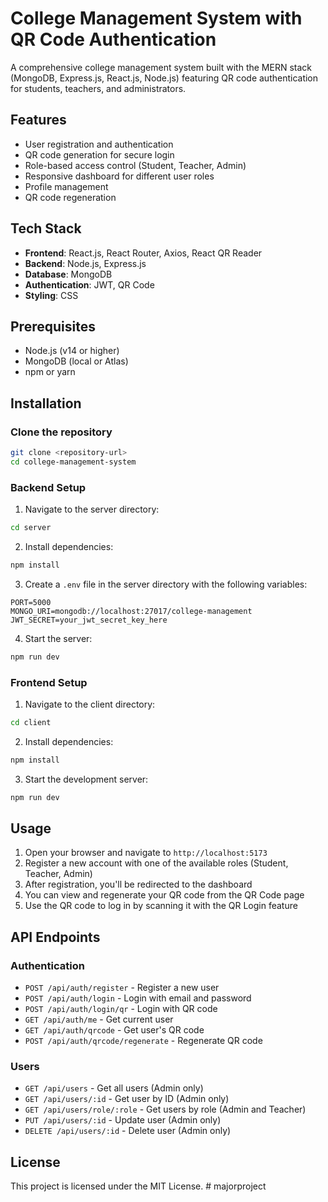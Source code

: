 # College Management System with QR Code Authentication

A comprehensive college management system built with the MERN stack (MongoDB, Express.js, React.js, Node.js) featuring QR code authentication for students, teachers, and administrators.

## Features

- User registration and authentication
- QR code generation for secure login
- Role-based access control (Student, Teacher, Admin)
- Responsive dashboard for different user roles
- Profile management
- QR code regeneration

## Tech Stack

- **Frontend**: React.js, React Router, Axios, React QR Reader
- **Backend**: Node.js, Express.js
- **Database**: MongoDB
- **Authentication**: JWT, QR Code
- **Styling**: CSS

## Prerequisites

- Node.js (v14 or higher)
- MongoDB (local or Atlas)
- npm or yarn

## Installation

### Clone the repository

```bash
git clone <repository-url>
cd college-management-system
```

### Backend Setup

1. Navigate to the server directory:

```bash
cd server
```

2. Install dependencies:

```bash
npm install
```

3. Create a `.env` file in the server directory with the following variables:

```
PORT=5000
MONGO_URI=mongodb://localhost:27017/college-management
JWT_SECRET=your_jwt_secret_key_here
```

4. Start the server:

```bash
npm run dev
```

### Frontend Setup

1. Navigate to the client directory:

```bash
cd client
```

2. Install dependencies:

```bash
npm install
```

3. Start the development server:

```bash
npm run dev
```

## Usage

1. Open your browser and navigate to `http://localhost:5173`
2. Register a new account with one of the available roles (Student, Teacher, Admin)
3. After registration, you'll be redirected to the dashboard
4. You can view and regenerate your QR code from the QR Code page
5. Use the QR code to log in by scanning it with the QR Login feature

## API Endpoints

### Authentication

- `POST /api/auth/register` - Register a new user
- `POST /api/auth/login` - Login with email and password
- `POST /api/auth/login/qr` - Login with QR code
- `GET /api/auth/me` - Get current user
- `GET /api/auth/qrcode` - Get user's QR code
- `POST /api/auth/qrcode/regenerate` - Regenerate QR code

### Users

- `GET /api/users` - Get all users (Admin only)
- `GET /api/users/:id` - Get user by ID (Admin only)
- `GET /api/users/role/:role` - Get users by role (Admin and Teacher)
- `PUT /api/users/:id` - Update user (Admin only)
- `DELETE /api/users/:id` - Delete user (Admin only)

## License

This project is licensed under the MIT License.
#   m a j o r p r o j e c t  
 